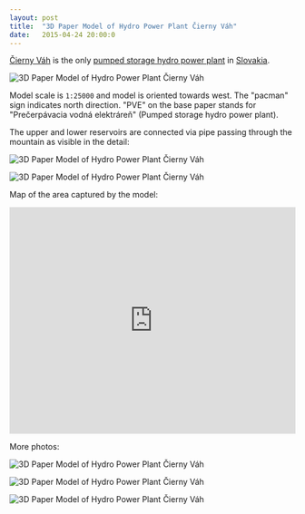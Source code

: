 ```yaml
---
layout: post
title:  "3D Paper Model of Hydro Power Plant Čierny Váh"
date:   2015-04-24 20:00:0
---
```


 [Čierny Váh](http://www.skcold.sk/priehrady/nova_databaza_priehrad/pve_cierny_vah/) is the only [pumped storage hydro power plant](http://en.wikipedia.org/wiki/Pumped-storage_hydroelectricity) in [Slovakia](http://goo.gl/TOS0Ic). 

![3D Paper Model of Hydro Power Plant Čierny Váh]({{site.baseurl}}/images/2015-04-24-pve-cierny-vah/08.jpg "3D Paper Model of Hydro Power Plant Čierny Váh")

Model scale is `1:25000` and model is oriented towards west. The "pacman" sign indicates north direction. "PVE" on the base paper stands for "Prečerpávacia vodná elektráreň" (Pumped storage hydro power plant).

The upper and lower reservoirs are connected via pipe passing through the mountain as visible in the detail:

![3D Paper Model of Hydro Power Plant Čierny Váh]({{site.baseurl}}/images/2015-04-24-pve-cierny-vah/06.jpg "3D Paper Model of Hydro Power Plant Čierny Váh")

![3D Paper Model of Hydro Power Plant Čierny Váh]({{site.baseurl}}/images/2015-04-24-pve-cierny-vah/07.jpg "3D Paper Model of Hydro Power Plant Čierny Váh")

Map of the area captured by the model:

<iframe width="100%" height="400px" frameBorder="0" src="https://umap.openstreetmap.fr/en/map/cierny-vah_37310?scaleControl=false&miniMap=false&scrollWheelZoom=true&zoomControl=true&allowEdit=false&moreControl=true&datalayersControl=true&onLoadPanel=undefined&captionBar=false"></iframe>

More photos:

![3D Paper Model of Hydro Power Plant Čierny Váh]({{site.baseurl}}/images/2015-04-24-pve-cierny-vah/02.jpg "3D Paper Model of Hydro Power Plant Čierny Váh")

![3D Paper Model of Hydro Power Plant Čierny Váh]({{site.baseurl}}/images/2015-04-24-pve-cierny-vah/01.jpg "3D Paper Model of Hydro Power Plant Čierny Váh")

![3D Paper Model of Hydro Power Plant Čierny Váh]({{site.baseurl}}/images/2015-04-24-pve-cierny-vah/04.jpg "3D Paper Model of Hydro Power Plant Čierny Váh")
